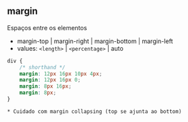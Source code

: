 ## margin

Espaços entre os elementos

- margin-top | margin-right | margin-bottom | margin-left
- values: `<length>` | `<percentage>` | auto

```css
div {
    /* shorthand */
    margin: 12px 16px 10px 4px;
    margin: 12px 16px 0;
    margin: 8px 16px;
    margin: 8px;
}
```

    * Cuidado com margin collapsing (top se ajunta ao bottom)
